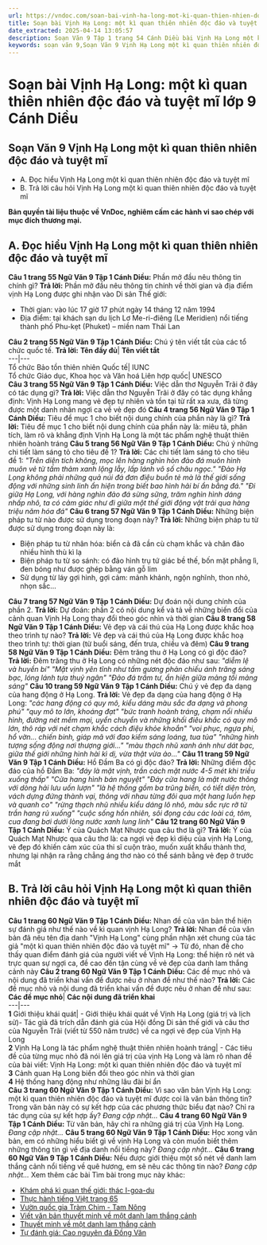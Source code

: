 ```yaml
---
url: https://vndoc.com/soan-bai-vinh-ha-long-mot-ki-quan-thien-nhien-doc-dao-va-tuyet-mi-lop-9-canh-dieu-326170
title: Soạn bài Vịnh Hạ Long: một kì quan thiên nhiên độc đáo và tuyệt mĩ lớp 9 Cánh Diều - VnDoc.com
date_extracted: 2025-04-14 13:05:57
description: Soạn Văn 9 Tập 1 trang 54 Cánh Diều bài Vịnh Hạ Long một kì quan thiên nhiên độc đáo và tuyệt mĩ gồm phần trả lời chi tiết, đầy đủ, bám sát các câu hỏi, yêu cầu trong SGK (chỉ có trên VnDoc). Mời các bạn tham khảo.
keywords: soạn văn 9,Soạn Văn 9 Vịnh Hạ Long một kì quan thiên nhiên độc đáo và tuyệt mĩ,Vịnh Hạ Long một kì quan thiên nhiên độc đáo và tuyệt mĩ lớp 9,Soạn bài Vịnh Hạ Long một kì quan thiên nhiên độc đáo và tuyệt mĩ Chi tiết,soạn văn 9 Tập 1 trang 54 Cánh Diều,Vịnh Hạ Long một kì quan thiên nhiên độc đáo và tuyệt mĩ lớp 9 Cánh Diều,Vịnh Hạ Long một kì quan thiên nhiên độc đáo và tuyệt mĩ trang 54 lớp 9,văn 9,ngữ văn 9,soạn văn 9 Cánh Diều,soạn văn 9 tập 1,giải văn 9,soạn ngữ văn 9,giải ngữ văn 9
---
```


# Soạn bài Vịnh Hạ Long: một kì quan thiên nhiên độc đáo và tuyệt mĩ lớp 9 Cánh Diều
## **Soạn Văn 9 Vịnh Hạ Long một kì quan thiên nhiên độc đáo và tuyệt mĩ**
  * A. Đọc hiểu Vịnh Hạ Long một kì quan thiên nhiên độc đáo và tuyệt mĩ
  * B. Trả lời câu hỏi Vịnh Hạ Long một kì quan thiên nhiên độc đáo và tuyệt mĩ

**Bản quyền tài liệu thuộc về VnDoc, nghiêm cấm các hành vi sao chép với mục đích thương mại.**
## **A. Đọc hiểu Vịnh Hạ Long một kì quan thiên nhiên độc đáo và tuyệt mĩ**
**Câu 1 trang 55 Ngữ Văn 9 Tập 1 Cánh Diều:** Phần mở đầu nêu thông tin chính gì?
**Trả lời:**
Phần mở đầu nêu thông tin chính về thời gian và địa điểm vịnh Hạ Long được ghi nhận vào Di sản Thế giới:
  * Thời gian: vào lúc 17 giờ 17 phút ngày 14 tháng 12 năm 1994
  * Địa điểm: tại khách sạn du lịch Lơ Me-ri-điêng \(Le Meridien\) nổi tiếng thành phố Phu-kẹt \(Phuket\) – miền nam Thái Lan

**Câu 2 trang 55 Ngữ Văn 9 Tập 1 Cánh Diều:** Chú ý tên viết tắt của các tổ chức quốc tế.
**Trả lời:**
**Tên đầy đủ**| **Tên viết tắt**  
---|---  
Tổ chức Bảo tồn thiên nhiên Quốc tế| IUNC  
Tổ chức Giáo dục, Khoa học và Văn hoá Liên hợp quốc| UNESCO  
**Câu 3 trang 55 Ngữ Văn 9 Tập 1 Cánh Diều:** Việc dẫn thơ Nguyễn Trãi ở đây có tác dụng gì?
**Trả lời:**
Việc dẫn thơ Nguyễn Trãi ở đây có tác dụng khẳng định: Vịnh Hạ Long mang vẻ đẹp tự nhiên và tồn tại từ rất xa xưa, đã từng được một danh nhân ngợi ca về vẻ đẹp đó
**Câu 4 trang 56 Ngữ Văn 9 Tập 1 Cánh Diều:** Tiêu đề mục 1 cho biết nội dung chính của phần này là gì?
**Trả lời:**
Tiêu đề mục 1 cho biết nội dung chính của phần này là: miêu tả, phân tích, làm rõ và khẳng định Vịnh Hạ Long là một tác phẩm nghệ thuật thiên nhiên hoành tráng
**Câu 5 trang 56 Ngữ Văn 9 Tập 1 Cánh Diều:** Chú ý những chi tiết làm sáng tỏ cho tiêu đề 1?
**Trả lời:**
Các chi tiết làm sáng tỏ cho tiêu đề 1:
_"Trên diện tích không, mọc lên hàng nghìn hòn đảo đá muôn hình muôn vẻ từ tấm thảm xanh lộng lẫy, lấp lánh vô số châu ngọc."_
_"Đảo Hạ Lọng không phải những quả núi đá đơn điệu buồn tẻ mà là thế giới sống động với những sinh linh ẩn hiện trong biết bao hình hải bí ẩn bằng đá."_
_"Đi giữa Hạ Long, với hàng nghìn đảo đá sừng sững, trăm nghìn hình dáng nhấp nhô, ta có cảm giác như đi giữa một thế giới động vật trải qua hàng triệu năm hóa đá"_
**Câu 6 trang 57 Ngữ Văn 9 Tập 1 Cánh Diều:** Những biện pháp tu từ nào được sử dụng trong đoạn này?
**Trả lời:**
Những biện pháp tu từ được sử dụng trong đoạn này là:
  * Biện pháp tu từ nhân hóa: biển cả đã cần cù chạm khắc và chân đảo nhiều hình thù kì lạ
  * Biện pháp tu từ so sánh: có đảo hình trụ tứ giác bề thế, bốn mặt phẳng lì, đen bóng như được ghép bằng ván gỗ lim
  * Sử dụng từ láy gợi hình, gợi cảm: mảnh khảnh, ngộn nghĩnh, thon nhỏ, nhọn sắc…

**Câu 7 trang 57 Ngữ Văn 9 Tập 1 Cánh Diều:** Dự đoán nội dung chính của phần 2.
**Trả lời:**
Dự đoán: phần 2 có nội dung kể và tả về những biến đổi của cảnh quan Vịnh Hạ Long thay đổi theo góc nhìn và thời gian
**Câu 8 trang 58 Ngữ Văn 9 Tập 1 Cánh Diều:** Vẻ đẹp và cái thú của Hạ Long được khắc hoạ theo trình tự nào?
**Trả lời:**
Vẻ đẹp và cái thú của Hạ Long được khắc hoạ theo trình tự: thời gian \(từ buổi sáng, đến trưa, chiều và đêm\)
**Câu 9 trang 58 Ngữ Văn 9 Tập 1 Cánh Diều:** Đêm trăng thu ở Hạ Long có gì độc đáo?
**Trả lời:**
Đêm trăng thu ở Hạ Long có những nét độc đáo như sau:
_"diễm lệ và huyền bí"_
_"Mặt vịnh yên tĩnh như tấm gương phản chiếu ánh trăng sáng bạc, lóng lánh tựa thuỷ ngân"_
_"Đảo đá trầm tư, ẩn hiện giữa mảng tối mảng sáng"_
**Câu 10 trang 59 Ngữ Văn 9 Tập 1 Cánh Diều:** Chú ý vẻ đẹp đa dạng của hang động ở Hạ Long.
**Trả lời:**
Vẻ đẹp đa dạng của hang động ở Hạ Long:
_"các hang động có quy mô, kiểu dáng màu sắc đa dạng và phong phú"_
_"quy mô to lớn, khoáng đạt"_
_"bức tranh hoành tráng, chạm nổi nhiều hình, đường nét mềm mại, uyển chuyển và những khối điêu khắc có quy mô lớn, thô ráp với nét chạm khắc cách điệu khỏe khoắn"_
_"voi phục, ngựa phi, hổ vờn... chiến binh, giáp mã với đao kiếm sáng loáng, tua tủa"_
_"những hình tượng sống động nơi thượng giới..."_
_"màu thạch nhũ xanh ánh như dát bạc, giữa thế giới những hình hài kì dị, vừa thật vừa ảo..."_
**Câu 11 trang 59 Ngữ Văn 9 Tập 1 Cánh Diều:** Hồ Đầm Ba có gì độc đáo?
**Trả lời:**
Những điểm độc đáo của hồ Đầm Ba:
_"đáy là mặt vịnh, trần cách mặt nước 4-5 mét khi triều xuống thấp"_
_"Cửa hang hình bán nguyệt"_
_"Đáy cửa hang là mặt nước thông với dòng hải lưu uốn lượn"_
_"là hệ thống gồm ba trũng biển, có tiết diện tròn, vách dựng đứng thành vại, thông với nhau từng đôi qua một hang luồn hẹp và quanh co"_
_"rừng thạch nhũ nhiều kiểu dáng lô nhô, màu sắc rực rỡ từ trần hang rủ xuống"_
_"cuộc sống hồn nhiên, sôi đọng cảu các loài cá, tôm, cua đang bơi dưới lòng nước xanh lung linh"_
**Câu 12 trang 60 Ngữ Văn 9 Tập 1 Cánh Diều:** Ý của Quách Mạt Nhược qua câu thơ là gì?
**Trả lời:**
Ý của Quách Mạt Nhược qua câu thơ là: ca ngợi vẻ đẹp kì diệu của vịnh Hạ Long, vẻ đẹp đó khiến cảm xúc của thi sĩ cuộn trào, muốn xuất khẩu thành thơ, nhưng lại nhận ra rằng chẳng áng thơ nào có thể sánh bằng vẻ đẹp ở trước mắt
## **B. Trả lời câu hỏi Vịnh Hạ Long một kì quan thiên nhiên độc đáo và tuyệt mĩ**
**Câu 1 trang 60 Ngữ Văn 9 Tập 1 Cánh Diều:** Nhan đề của văn bản thể hiện sự đánh giá như thế nào về kì quan vịnh Hạ Long?
**Trả lời:**
Nhan đề của văn bản đã nêu tên địa danh "Vịnh Hạ Long" cùng phần nhận xét chung của tác giả "một kì quan thiên nhiên độc đáo và tuyệt mĩ"
→ Từ đó, nhan đề cho thấy quan điểm đánh giá của người viết về Vịnh Hạ Long: thể hiện rõ nét và trực quan sự ngợi ca, đề cao đến tận cùng về vẻ đẹp của danh lam thắng cảnh này
**Câu 2 trang 60 Ngữ Văn 9 Tập 1 Cánh Diều:** Các đề mục nhỏ và nội dung đã triển khai vấn đề được nêu ở nhan đề như thế nào?
**Trả lời:**
Các đề mục nhỏ và nội dung đã triển khai vấn đề được nêu ở nhan đề như sau:
**Các đề mục nhỏ**| **Các nội dung đã triển khai**  
---|---  
**1** Giới thiệu khái quát| \- Giới thiệu khái quát về Vịnh Hạ Long \(giá trị và lịch sử\)\- Tác giả đã trích dẫn đánh giá của Hội đồng Di sản thế giới và câu thơ của Nguyễn Trãi \(viết từ 550 năm trước\) về ca ngợi vẻ đẹp của Vịnh Hạ Long  
**2** Vịnh Hạ Long là tác phẩm nghệ thuật thiên nhiên hoành tráng| \- Các tiêu đề của từng mục nhỏ đã nói lên giá trị của vịnh Hạ Long và làm rõ nhan đề của bài viết: Vịnh Hạ Long: một kì quan thiên nhiên độc đáo và tuyệt mĩ  
**3** Cảnh quan Hạ Long biến đổi theo góc nhìn và thời gian  
**4** Hệ thống hang động như những lâu đài bí ẩn  
**Câu 3 trang 60 Ngữ Văn 9 Tập 1 Cánh Diều:** Vì sao văn bản Vịnh Hạ Long: một kì quan thiên nhiên độc đáo và tuyệt mĩ được coi là văn bản thông tin? Trong văn bản này có sự kết hợp của các phương thức biểu đạt nào? Chỉ ra tác dụng của sự kết hợp ấy?
_Đang cập nhật..._
**Câu 4 trang 60 Ngữ Văn 9 Tập 1 Cánh Diều:** Từ văn bản, hãy chỉ ra những giá trị của Vịnh Hạ Long.
_Đang cập nhật..._
**Câu 5 trang 60 Ngữ Văn 9 Tập 1 Cánh Diều:** Học xong văn bản, em có những hiểu biết gì về vịnh Hạ Long và còn muốn biết thêm những thông tin gì về địa danh nổi tiếng này?
_Đang cập nhật..._
**Câu 6 trang 60 Ngữ Văn 9 Tập 1 Cánh Diều:** Nếu được giới thiệu một số nét về danh lam thắng cảnh nổi tiếng về quê hương, em sẽ nêu các thông tin nào?
_Đang cập nhật..._
Xem thêm các bài Tìm bài trong mục này khác:
  * [Khám phá kì quan thế giới: thác I-goa-du](</soan-bai-kham-pha-ki-quan-the-gioi-thac-i-goa-du-lop-9-canh-dieu-326177>)
  * [Thực hành tiếng Việt trang 65](</soan-bai-thuc-hanh-tieng-viet-trang-65-lop-9-canh-dieu-tap-1-326180>)
  * [Vườn quốc gia Tràm Chim - Tam Nông](</soan-bai-vuon-quoc-gia-tram-chim-tam-nong-lop-9-canh-dieu-326183>)
  * [Viết văn bản thuyết minh về một danh lam thắng cảnh](</soan-bai-viet-van-ban-thuyet-minh-ve-mot-danh-lam-thang-canh-lop-9-canh-dieu-326184>)
  * [Thuyết minh về một danh lam thắng cảnh](</soan-bai-noi-va-nghe-thuyet-minh-ve-mot-danh-lam-thang-canh-lop-9-canh-dieu-326189>)
  * [Tự đánh giá: Cao nguyên đá Đồng Văn](</soan-bai-tu-danh-gia-cao-nguyen-da-dong-van-lop-9-canh-dieu-326190>)

